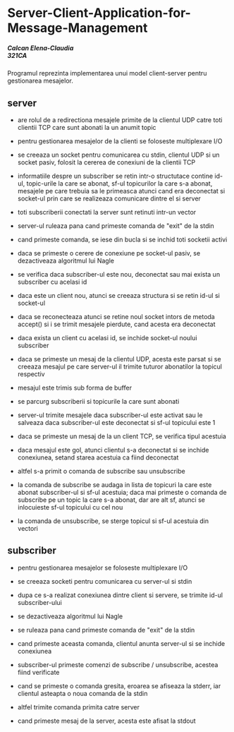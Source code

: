 # Server-Client-Application-for-Message-Management 


<h5>Calcan Elena-Claudia <br/>
321CA</h5>

Programul reprezinta implementarea unui model client-server pentru gestionarea
mesajelor.


server
-------------------------------------------------------------------------------	

  - are rolul de a redirectiona mesajele primite de la clientul UDP catre toti
	clientii TCP care sunt abonati la un anumit topic
  - pentru gestionarea mesajelor de la clienti se foloseste multiplexare I/O
  - se creeaza un socket pentru comunicarea cu stdin, clientul UDP si un socket pasiv,
	folosit la cererea de conexiuni de la clientii TCP
  - informatiile despre un subscriber se retin intr-o structutace contine id-ul,
	topic-urile la care se abonat, sf-ul topicurilor la care s-a abonat, mesajele
	pe care trebuia sa le primeasca atunci cand era deconectat si socket-ul prin
	care se realizeaza comunicare dintre el si server
  - toti subscriberii conectati la server sunt retinuti intr-un vector
	
  - server-ul ruleaza pana cand primeste comanda de "exit" de la stdin
  - cand primeste comanda, se iese din bucla si se inchid toti socketii activi
	
  - daca se primeste o cerere de conexiune pe socket-ul pasiv, se dezactiveaza
	algoritmul lui Nagle
  - se verifica daca subscriber-ul este nou, deconectat sau mai exista un 
	subscriber cu acelasi id
  - daca este un client nou, atunci se creeaza structura si se retin id-ul si 
	socket-ul
  - daca se reconecteaza atunci se retine noul socket intors de metoda accept()
	si i se trimit mesajele pierdute, cand acesta era deconectat
  - daca exista un client cu acelasi id, se inchide socket-ul noului subscriber
	
  - daca se primeste un mesaj de la clientul UDP, acesta este parsat si se creeaza
	mesajul pe care server-ul il trimite tuturor abonatilor la topicul respectiv
  - mesajul este trimis sub forma de buffer 
  - se parcurg subscriberii si topicurile la care sunt abonati
  - server-ul trimite mesajele daca subscriber-ul este activat sau le salveaza daca
	subscriber-ul este deconectat si sf-ul topicului este 1

  - daca se primeste un mesaj de la un client TCP, se verifica tipul acestuia
  - daca mesajul este gol, atunci clientul s-a deconectat si se inchide conexiunea,
	setand starea acestuia ca fiind deconectat
  - altfel s-a primit o comanda de subscribe sau unsubscribe 
  - la comanda de subscribe se audaga in lista de topicuri la care este abonat 
	subscriber-ul si sf-ul acestuia; daca mai primeste o comanda de subscribe 
	pe un topic la care s-a abonat, dar are alt sf, atunci se inlocuieste sf-ul
	topicului cu cel nou
  - la comanda de unsubscribe, se sterge topicul si sf-ul acestuia din vectori 



subscriber
-------------------------------------------------------------------------------

  - pentru gestionarea mesajelor se foloseste multiplexare I/O
  - se creeaza socketi pentru comunicarea cu server-ul si stdin
  - dupa ce s-a realizat conexiunea dintre client si servere, se trimite id-ul
	subscriber-ului
  - se dezactiveaza algoritmul lui Nagle

  - se ruleaza pana cand primeste comanda de "exit" de la stdin
  - cand primeste aceasta comanda, clientul anunta server-ul si se inchide
	conexiunea

  - subscriber-ul primeste comenzi de subscribe / unsubscribe, acestea fiind
	verificate 
  - cand se primeste o comanda gresita, eroarea se afiseaza la stderr, iar clientul
	asteapta o noua comanda de la stdin
  - altfel trimite comanda primita catre server

  - cand primeste mesaj de la server, acesta este afisat la stdout

